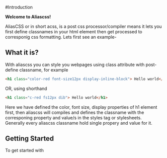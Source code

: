 #Introduction

**Welcome to Aliascss!**

AliasCSS or in short acss, is a post css processor/compiler means it lets you first define classnames in your html element then get processed to corresponig css formatting. Lets first see an example-

## What it is?
With aliascss you can  style you webpages using class attribute with  post-define classname, for example
```html
<h1 class="color-red font-size12px display-inline-block"> Hello world</h1>
```
OR, using shorthand
```html
<h1 class="c-red fs12px dib"> Hello world</h1>
```
Here we have defined the color, font size, display properties of h1 element first,  then aliascss will compiles and defines the classname with the corresponing property and value/s  in the styles tag or stylesheets. Generally every aliascss classname hold single propery  and value for it.

## Getting Started

To get started with 